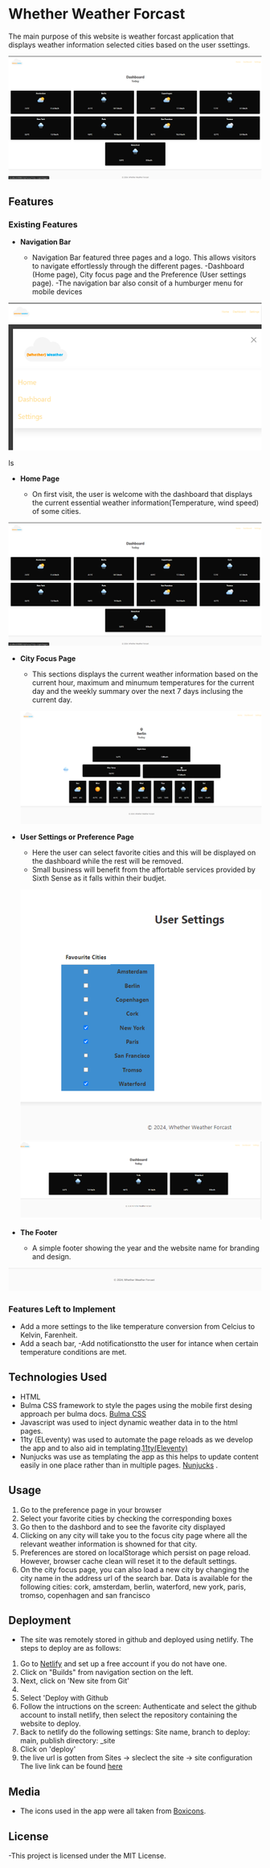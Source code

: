 
# Whether Weather Forcast

The main purpose of this website is weather forcast application that displays weather information selected cities based on the user ssettings.   

![Dashboard Display](/images/dashboard.png)

## Features

### Existing Features

- __Navigation Bar__

  - Navigation Bar featured three pages and a logo. This allows visitors to navigate effortlessly through the different pages.
  -Dashboard (Home page), City focus page and the Preference (User settings page).
  -The navigation bar also consit of a humburger menu for mobile devices
  

![Navigation bar-desktop](/images/navbar-desktop.png)
![Navigation bar-mobile](/images/navbar-mobile.png)

ls

- __Home Page__

  - On first visit, the user is welcome with the dashboard that displays the current essential weather information(Temperature, wind speed) of some cities.

![Index page](/images/dashboard.png)

- __City Focus Page__

  - This sections displays the current weather information based on the current hour, maximum and minumum temperatures for the current day and the weekly summary over the next 7 days inclusing the current day.
  

  ![City Focus Page](/images/cityfocus.png)

- __User Settings or Preference Page__

  - Here the user can select favorite cities and this will be displayed on the dashboard while the rest will be removed.
  - Small business will benefit from the affortable services provided by Sixth Sense as it falls within their budjet.
  
  ![User settings](/images/usersettings.png)
  ![dashboard](/images/dasboard-usersettings.png)
  
- __The Footer__

  - A simple footer showing the year and the website name for branding and design.  

![Footer](/images/footer.png)


  
### Features Left to Implement

- Add a more settings to the like temperature conversion from Celcius to Kelvin, Farenheit.
- Add a seach bar, 
-Add notificationstto the user for intance when certain temperature conditions are met.
  
## Technologies Used
  - HTML
  - Bulma CSS framework to style the pages using the mobile first desing approach per bulma docs. [Bulma CSS](https://bulma.io/)
  - Javascript was used to inject dynamic weather data in to the html pages.
  - 11ty (ELeventy) was used to automate the page reloads as we develop the app and to also aid in templating.[11ty(Eleventy)](https://www.11ty.dev/)
  - Nunjucks was use as templating the app as this helps to update content easily in one place rather than in multiple pages. [Nunjucks](https://mozilla.github.io/nunjucks/)
  . 

## Usage
1. Go to the preference page in your browser
2. Select your favorite cities by checking the corresponding boxes
3. Go then to the dashbord and to see the favorite city displayed
4. Clicking on any city will take you to the focus city page where all the relevant weather information is showned for that city.
5. Preferences are stored on localStorage which persist on page reload. However, browser cache clean will reset it to the default settings.
6. On the city focus page, you can also load a new city by changing the city name in the address url of the search bar. Data is available for the following cities: cork, amsterdam, berlin, waterford, new york, paris, tromso, copenhagen and san francisco

## Deployment

- The site was remotely stored in github and deployed using netlify. The steps to deploy are as follows:

1. Go to [Netlify](https://www.netlify.com/) and set up a free account if you do not have one.
2. Click on "Builds" from navigation section on the left.
3. Next, click on 'New site from Git'
4. 
5. Select 'Deploy with Github
6. Follow the intructions on the screen: Authenticate and select the github account to install netlify, then select the repository containing the website to deploy.
7. Back to netlify do the following settings: Site name, branch to deploy: main, publish directory: _site
8. Click on 'deploy'
9. the live url is gotten from Sites ->  sleclect the site -> site configuration
The live link can be found [here](https://whetherweather-nfg-hdip-2024.netlify.app/)


## Media

- The icons used in the app were all taken from [Boxicons](https://boxicons.com/).

## License
-This project is licensed under the MIT License.

